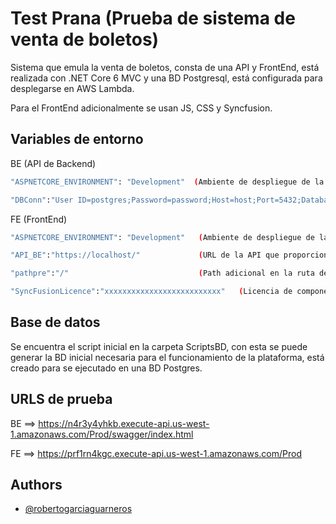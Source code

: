
# Test Prana (Prueba de sistema de venta de boletos)

Sistema que emula la venta de boletos, consta de una API y FrontEnd, está realizada con .NET Core 6 MVC y una BD Postgresql, está configurada para desplegarse en AWS Lambda.

Para el FrontEnd adicionalmente se usan JS, CSS y Syncfusion.

## Variables de entorno


BE (API de Backend)
```bash
"ASPNETCORE_ENVIRONMENT": "Development"  (Ambiente de despliegue de la aplicación, puede ser Development o Production)

"DBConn":"User ID=postgres;Password=password;Host=host;Port=5432;Database=Prana;Pooling=true;Connection Lifetime=0;" (Cadena de conexión a la base de datos)
```
FE (FrontEnd)
```bash
"ASPNETCORE_ENVIRONMENT": "Development"   (Ambiente de despliegue de la aplicación, puede ser Development o Production)

"API_BE":"https://localhost/"             (URL de la API que proporciona información)

"pathpre":"/"                             (Path adicional en la ruta de la API, se utiliza por la configuración de AWS, en local basta con el símbolo "/")

"SyncFusionLicence":"xxxxxxxxxxxxxxxxxxxxxxxxxx"   (Licencia de componente Syncfusion)
```

## Base de datos

Se encuentra el script inicial en la carpeta ScriptsBD, con esta se puede generar la BD inicial necesaria para el funcionamiento de la plataforma, está creado para se ejecutado en una BD Postgres.

## URLS de prueba

BE ==> https://n4r3y4yhkb.execute-api.us-west-1.amazonaws.com/Prod/swagger/index.html

FE ==> https://prf1rn4kgc.execute-api.us-west-1.amazonaws.com/Prod

## Authors

- [@robertogarciaguarneros](https://www.github.com/robertogarciaguarneros)


